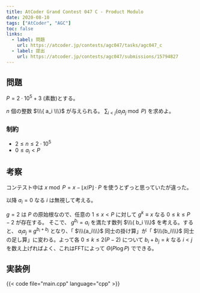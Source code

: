 ```yaml
---
title: AtCoder Grand Contest 047 C - Product Modulo
date: 2020-08-10
tags: ["AtCoder", "AGC"]
toc: false
links: 
  - label: 問題
    url: https://atcoder.jp/contests/agc047/tasks/agc047_c
  - label: 提出
    url: https://atcoder.jp/contests/agc047/submissions/15794827
---
```


## 問題

$P = 2 \cdot 10^5 + 3$ (素数)とする。

$n$ 個の整数 $\\\{ a_i \\\}$ が与えられる。 $\sum_{i \lt j} (a_i a_j \bmod P)$ を求めよ。

### 制約

* $2 \leq n \leq 2 \cdot 10^5$
* $0 \leq a_i \lt P$

## 考察

コンテスト中は $x \bmod P = x - \lfloor x / P \rfloor \cdot P$ を使うとずっと思っていたが違った。

以降 $a_i = 0$ なる $i$ は無視して考える。

$g = 2$ は $P$ の原始根なので、任意の $1 \leq x \lt P$ に対して $g^k \equiv x$ なる $0 \leq k \leq P - 2$ が存在する。
そこで、 $g^{b_i} = a_i$ を満たす数列 $\\\{ b_i \\\}$ を考える。すると、 $a_i a_j \equiv g^{b_i + b_j}$ となり、「 $\\\{a_i\\\}$ 同士の掛け算」が「 $\\\{b_i\\\}$ 同士の足し算」に変わる。よって各 $0 \leq k \leq 2(P - 2)$ について $b_i + b_j = k$ なる $i \lt j$ を数え上げればよく、これはFFTによって $\Theta(P \log P)$ でできる。

## 実装例

{{< code file="main.cpp" language="cpp" >}}
